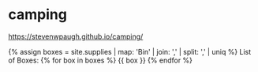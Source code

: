 # camping

https://stevenwpaugh.github.io/camping/

{% assign boxes = site.supplies | map: 'Bin' | join: ',' | split: ',' | uniq %}
List of Boxes:
{% for box in boxes %}
    {{ box }}
{% endfor %}
